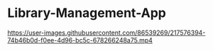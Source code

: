 # Library-Management-App
https://user-images.githubusercontent.com/86539269/217576394-74b46b0d-f0ee-4d96-bc5c-678266248a75.mp4
